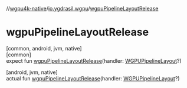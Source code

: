 //[wgpu4k-native](../../index.md)/[io.ygdrasil.wgpu](index.md)/[wgpuPipelineLayoutRelease](wgpu-pipeline-layout-release.md)

# wgpuPipelineLayoutRelease

[common, android, jvm, native]\
[common]\
expect fun [wgpuPipelineLayoutRelease](wgpu-pipeline-layout-release.md)(handler: [WGPUPipelineLayout](-w-g-p-u-pipeline-layout/index.md)?)

[android, jvm, native]\
actual fun [wgpuPipelineLayoutRelease](wgpu-pipeline-layout-release.md)(handler: [WGPUPipelineLayout](-w-g-p-u-pipeline-layout/index.md)?)